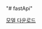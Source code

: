 "# fastApi" 

[모델 다운로드](https://drive.google.com/drive/folders/1XImfy_NMXSMWCHyot5LOjguMbibEBoHL?usp=sharing)